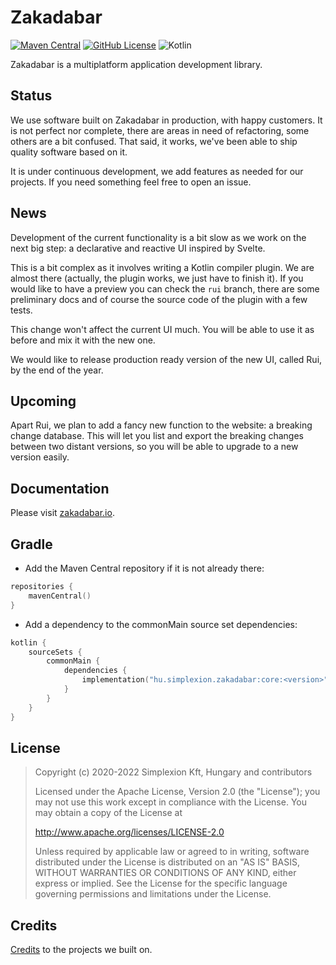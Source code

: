 # Zakadabar

[![Maven Central](https://img.shields.io/maven-central/v/hu.simplexion.zakadabar/core)](https://mvnrepository.com/artifact/hu.simplexion.zakadabar/core)
[![GitHub License](https://img.shields.io/badge/license-Apache%20License%202.0-blue.svg?style=flat)](http://www.apache.org/licenses/LICENSE-2.0)
![Kotlin](https://img.shields.io/github/languages/top/spxbhuhb/zakadabar-stack)

Zakadabar is a multiplatform application development library.

## Status

We use software built on Zakadabar in production, with happy customers. It is not perfect nor complete,
there are areas in need of refactoring, some others are a bit confused. That said, it works, we've been
able to ship quality software based on it.

It is under continuous development, we add features as needed for our projects. If you need something
feel free to open an issue.

## News

Development of the current functionality is a bit slow as we work on the next big step: a declarative
and reactive UI inspired by Svelte.

This is a bit complex as it involves writing a Kotlin compiler plugin. We are almost there (actually,
the plugin works, we just have to finish it). If you would like to have a preview you can check the `rui`
branch, there are some preliminary docs and of course the source code of the plugin with a few tests.

This change won't affect the current UI much. You will be able to use it as before and mix it with the
new one.

We would like to release production ready version of the new UI, called Rui, by the end of the year.

## Upcoming

Apart Rui, we plan to add a fancy new function to the website: a breaking change database.
This will let you list and export the breaking changes between two distant versions, so you will
be able to upgrade to a new version easily.

## Documentation

Please visit [zakadabar.io](https://zakadabar.io).

## Gradle

* Add the Maven Central repository if it is not already there:
```kotlin
repositories {
    mavenCentral()
}
```

* Add a dependency to the commonMain source set dependencies:

```kotlin
kotlin {
    sourceSets {
        commonMain {
            dependencies {
                implementation("hu.simplexion.zakadabar:core:<version>")
            }
        }
    }
}
```

## License

> Copyright (c) 2020-2022 Simplexion Kft, Hungary and contributors
>
> Licensed under the Apache License, Version 2.0 (the "License");
> you may not use this work except in compliance with the License.
> You may obtain a copy of the License at
>
>    http://www.apache.org/licenses/LICENSE-2.0
>
> Unless required by applicable law or agreed to in writing, software
> distributed under the License is distributed on an "AS IS" BASIS,
> WITHOUT WARRANTIES OR CONDITIONS OF ANY KIND, either express or implied.
> See the License for the specific language governing permissions and
> limitations under the License.

## Credits

[Credits](/doc/misc/Credits.md) to the projects we built on.
